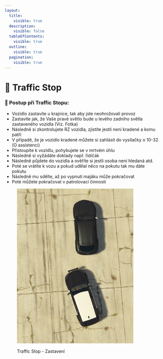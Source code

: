 ```yaml
---
layout:
  title:
    visible: true
  description:
    visible: false
  tableOfContents:
    visible: true
  outline:
    visible: true
  pagination:
    visible: true
---
```


# 🚗 Traffic Stop

### 👮 Postup při Traffic Stopu:

* Vozidlo zastavíte u krajnice, tak aby jste neohrožovali provoz
* Zastavíte jak, že Vaše pravé světlo bude u levého zadního světla zastaveného vozidla (Viz. Fotka)
* Následně si zkontrolujete RZ vozidla, zjistíte jestli není kradené a komu patří
* V případě, že je vozidlo kradené můžete si zahlásit do vysílačky o 10-32 (O assistenci)
* Přistoupíte k vozidlu, pohybujete se v mrtvém úhlu
* Následně si vyžádáte doklady např. řidičák
* Následně půjdete do vozidla a ověříte si jestli osoba není hledaná atd.
* Poté se vrátíte k vozu a pokud udělal něco na pokutu tak mu dáte pokutu
* Následně mu sdělte, až po vypnutí majáku může pokračovat
* Poté můžete pokračovat v patrolovací činnosti

<figure><img src="../.gitbook/assets/image.png" alt="" width="378"><figcaption><p>Traffic Stop - Zastavení</p></figcaption></figure>

